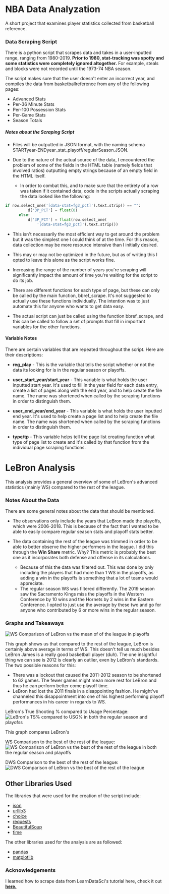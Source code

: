 # NBA Data Analyzation
A short project that examines player statistics collected from basketball reference.

### Data Scraping Script
There is a python script that scrapes data and takes in a user-inputted range, ranging from 1980-2019.
**Prior to 1980, stat-tracking was spotty and some statistics were completely ignored altogether.** For example, steals and blocks were not recorded until the 1973-74 NBA season.  

The script makes sure that the user doesn't enter an incorrect year, and compiles the data from basketballreference from any of the following pages:
- Advanced Stats
- Per-36 Minute Stats
- Per-100 Possession Stats
- Per-Game Stats
- Season Totals

##### Notes about the Scraping Script
- Files will be outputted in JSON format, with the naming schema STARTyear-ENDyear_stat_playoff/regularSeason.JSON.

- Due to the nature of the actual source of the data, I encountered the problem of some of the fields in the HTML table (namely fields that involved ratios) outputting empty strings because of an empty field in the HTML itself.

  - In order to combat this, and to make sure that the entirety of a row was taken if it contained data, code in the scripts actually scraping the data looked like the following:
```python
if row.select_one('[data-stat=fg3_pct]').text.strip() == "":
          d['3P_PCT'] = float(0)
      else:
          d['3P_PCT'] = float(row.select_one(
              '[data-stat=fg3_pct]').text.strip())
```

  - This isn't necessarily the most efficient way to get around the problem but it was the simplest one I could think of at the time. For this reason, data collection may be more resource intensive than I initially desired.

  - This may or may not be optimized in the future, but as of writing this I opted to leave this alone as the script works fine.

- Increasing the range of the number of years you're scraping will significantly impact the amount of time you're waiting for the script to do its job.

- There are different functions for each type of page, but these can only be called by the main function, bbref_scrape. It's not suggested to actually use these functions individually. The intention was to just automate this for anyone who wants to get data easy.

- The actual script can just be called using the function bbref_scrape, and this can be called to follow a set of prompts that fill in important variables for the other functions.

#### Variable Notes
There are certain variables that are repeated throughout the script. Here are their descriptions:

- **reg_play** - This is the variable that tells the script whether or not the data its looking for is in the regular season or playoffs.

- **user_start_year/start_year** - This variable is what holds the user inputted start year. It's used to fill in the year field for each data entry, create a list of pages along with the end year, and to help create the file name. The name was shortened when called by the scraping functions in order to distinguish them.

- **user_end_year/end_year** - This variable is what holds the user inputted end year. It's used to help create a page list and to help create the file name. The name was shortened when called by the scraping functions in order to distinguish them.

- **type/tp** - This variable helps tell the page list creating function what type of page list to create and it's called by that function from the individual page scraping functions.

# LeBron Analysis
This analysis provides a general overview of some of LeBron's advanced statistics (mainly WS) compared to the rest of the league.

### Notes About the Data
There are some general notes about the data that should be mentioned.

- The observations only include the years that LeBron made the playoffs, which were 2006-2018. This is because of the fact that I wanted to be able to easily compare regular season stats and playoff stats better.

- The data containing the rest of the league was trimmed in order to be able to better observe the higher performers in the league. I did this through the **Win Share** metric. Why? This metric is probably the best one as it incorporates both defense and offense in its calculations.
  - Because of this the data was filtered out. This was done by only including the players that had more than 1 WS in the playoffs, as adding a win in the playoffs is something that a lot of teams would appreciate.
  - The regular season WS was filtered differently. The 2019 season saw the Sacramento Kings miss the playoffs in the Western Conference by 10 wins and the Hornets by 2 wins in the Eastern Conference. I opted to just use the average by these two and go for anyone who contributed by 6 or more wins in the regular season.

### Graphs and Takeaways
![WS Comparison of LeBron vs the mean of of the league in playoffs](https://github.com/Mir-Khan/NBA-Data-Analysis/blob/master/WS_PF_LBJvsLeagueAVG.png)

This graph shows us that compared to the rest of the league, LeBron is certainly above average in terms of WS. This doesn't tell us much besides LeBron James is a really good basketball player (duh). The one insightful thing we can see is 2012 is clearly an outlier, even by LeBron's standards. The two possible reasons for this:
- There was a lockout that caused the 2011-2012 season to be shortened to 62 games. The fewer games might mean more rest for LeBron and thus he can perform better come playoff time.
- LeBron had lost the 2011 finals in a disappointing fashion. He might've channeled this disappointment into one of his highest performing playoff performances in his career in regards to WS.

LeBron's True Shooting % compared to Usage Percentage:
![LeBron's TS% compared to USG% in both the regular season and playofss](https://github.com/Mir-Khan/NBA-Data-Analysis/blob/master/TSPct_LBJ.png)

This graph compares LeBron's 


WS Comparison to the best of the rest of the league:
![WS Comparison of LeBron vs the best of the rest of the league in both the regular season and playoffs](https://github.com/Mir-Khan/NBA-Data-Analysis/blob/master/LBJ%20WS%20Comparisons.png)

DWS Comparison to the best of the rest of the league:
![DWS Comparison of LeBron vs the best of the rest of the league](https://github.com/Mir-Khan/NBA-Data-Analysis/blob/master/LBJ%20DWS%20Comparisons.png)


## Other Libraries Used

The libraries that were used for the creation of the script include:

* [json](https://docs.python.org/3/library/json.html)
* [urllib3](https://pypi.org/project/urllib3/)
* [choice](https://pypi.org/project/choice/)
* [requests](https://pypi.org/project/requests/2.7.0/)
* [BeautifulSoup](https://pypi.org/project/beautifulsoup4/)
* [time](https://docs.python.org/3/library/time.html)

The other libraries used for the analysis are as followed:
* [pandas](https://pandas.pydata.org/)
* [matplotlib](https://matplotlib.org/)

### Acknowledgements
I learned how to scrape data from LearnDataSci's tutorial here, check it out **[here.](https://github.com/LearnDataSci/article-resources/blob/master/Ultimate%20Guide%20to%20Web%20Scraping/Part%201%20-%20Requests%20and%20BeautifulSoup/notebook.ipynb)**
